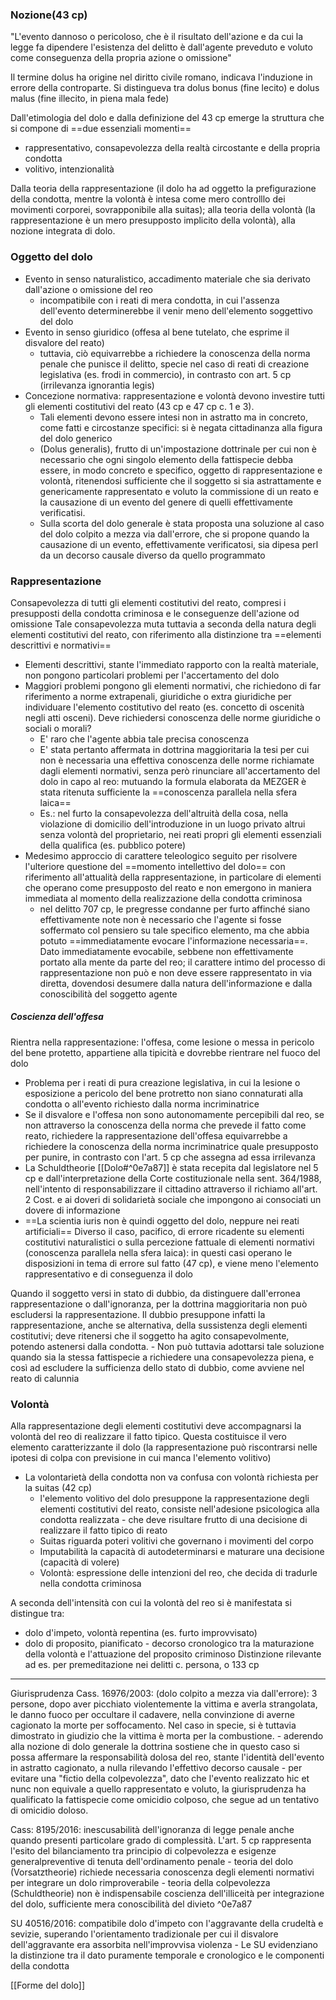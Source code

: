 ### Nozione(43 cp)
"L'evento dannoso o pericoloso, che è il risultato dell'azione e da cui la legge fa dipendere l'esistenza del delitto è dall'agente preveduto e voluto come conseguenza della propria azione o omissione"

Il termine dolus ha origine nel diritto civile romano, indicava l'induzione in errore della controparte. Si distingueva tra dolus bonus (fine lecito) e dolus malus (fine illecito, in piena mala fede)

Dall'etimologia del dolo e dalla definizione del 43 cp emerge la struttura che si compone di ==due essenziali momenti==
- rappresentativo, consapevolezza della realtà circostante e della propria condotta
- volitivo, intenzionalità

Dalla teoria della rappresentazione (il dolo ha ad oggetto la prefigurazione della condotta, mentre la volontà è intesa come mero controlllo dei movimenti corporei, sovrapponibile alla suitas); alla teoria della volontà (la rappresentazione è un mero presupposto implicito della volontà), alla nozione integrata di dolo.

### Oggetto del dolo
- Evento in senso naturalistico, accadimento materiale che sia derivato dall'azione o omissione del reo
	- incompatibile con i reati di mera condotta, in cui l'assenza dell'evento determinerebbe il venir meno dell'elemento soggettivo del dolo
- Evento in senso giuridico (offesa al bene tutelato, che esprime il disvalore del reato)
	- tuttavia, ciò equivarrebbe a richiedere la conoscenza della norma penale che punisce il delitto, specie nel caso di reati di creazione legislativa (es. frodi in commercio), in contrasto con art. 5 cp (irrilevanza ignorantia legis)
- Concezione normativa: rappresentazione e volontà devono investire tutti gli elementi costitutivi del reato (43 cp e 47 cp c. 1 e 3). 
	- Tali elementi devono essere intesi non in astratto ma in concreto, come fatti e circostanze specifici: si è negata cittadinanza alla figura del dolo generico 
	- (Dolus generalis), frutto di un'impostazione dottrinale per cui non è necessario che ogni singolo elemento della fattispecie debba essere, in modo concreto e specifico, oggetto di rappresentazione e volontà, ritenendosi sufficiente che il soggetto si sia astrattamente e genericamente rappresentato e voluto la commissione di un reato e la causazione di un evento del genere di quelli effettivamente verificatisi.
	- Sulla scorta del dolo generale è stata proposta una soluzione al caso del dolo colpito a mezza via dall'errore, che si propone quando la causazione di un evento, effettivamente verificatosi, sia dipesa perl da un decorso causale diverso da quello programmato

### Rappresentazione
Consapevolezza di tutti gli elementi costitutivi del reato, compresi i presupposti della condotta criminosa e le conseguenze dell'azione od omissione
Tale consapevolezza muta tuttavia a seconda della natura degli elementi costitutivi del reato, con riferimento alla distinzione tra ==elementi descrittivi e normativi==
- Elementi descrittivi, stante l'immediato rapporto con la realtà materiale, non pongono particolari problemi per l'accertamento del dolo
- Maggiori problemi pongono gli elementi normativi, che richiedono di far riferimento a norme extrapenali, giuridiche o extra giuridiche per individuare l'elemento costitutivo del reato (es. concetto di oscenità negli atti osceni). Deve richiedersi conoscenza delle norme giuridiche o sociali o morali?
	- E' raro che l'agente abbia tale precisa conoscenza
	- E' stata pertanto affermata in dottrina maggioritaria la tesi per cui non è necessaria una effettiva conoscenza delle norme richiamate dagli elementi normativi, senza però rinunciare all'accertamento del dolo in capo al reo: mutuando la formula elaborata da  MEZGER è stata ritenuta sufficiente la ==conoscenza parallela nella sfera laica== 
	- Es.: nel furto la consapevolezza dell'altruità della cosa, nella violazione di domicilio dell'introduzione in un luogo privato altrui senza volontà del proprietario, nei reati propri gli elementi essenziali della qualifica (es. pubblico potere)
- Medesimo approccio di carattere teleologico seguito per risolvere l'ulteriore questione del ==momento intellettivo del dolo== con riferimento all'attualità della rappresentazione, in particolare di elementi che operano come presupposto del reato e non emergono in maniera immediata al momento della realizzazione della condotta criminosa
	- nel delitto 707 cp, le pregresse condanne per furto affinché siano effettivamente note non è necessario che l'agente si fosse soffermato col pensiero su tale specifico elemento, ma che abbia potuto ==immediatamente evocare l'informazione necessaria==. Dato immediatamente evocabile, sebbene non effettivamente portato alla mente da parte del reo; il carattere intimo del processo di rappresentazione non può e non deve essere rappresentato in via diretta, dovendosi desumere dalla natura dell'informazione e dalla conoscibilità del soggetto agente

##### Coscienza dell'offesa
Rientra nella rappresentazione: l'offesa, come lesione o messa in pericolo del bene protetto, appartiene alla tipicità e dovrebbe rientrare nel fuoco del dolo
- Problema per i reati di pura creazione legislativa, in cui la lesione o esposizione a pericolo del bene protretto non siano connaturati alla condotta o all'evento richiesto dalla norma incriminatrice
- Se il disvalore e l'offesa non sono autonomamente percepibili dal reo, se non attraverso la conoscenza della norma che prevede il fatto come reato, richiedere la rappresentazione dell'offesa equivarrebbe a richiedere la conoscenza della norma incriminatrice quale presupposto per punire, in contrasto con l'art. 5 cp che assegna ad essa irrilevanza
- La Schuldtheorie [[Dolo#^0e7a87]] è stata recepita dal legislatore nel 5 cp e dall'interpretazione della Corte costituzionale nella sent. 364/1988, nell'intento di responsabilizzare il cittadino attraverso il richiamo all'art. 2 Cost. e ai doveri di solidarietà sociale che impongono ai consociati un dovere di informazione
- ==La scientia iuris non è quindi oggetto del dolo, neppure nei reati artificiali==
Diverso il caso, pacifico, di errore ricadente su elementi costitutivi naturalistici o sulla percezione fattuale di elementi normativi (conoscenza parallela nella sfera laica): in questi casi operano le disposizioni in tema di errore sul fatto (47 cp), e viene meno l'elemento rappresentativo e di conseguenza il dolo

Quando il soggetto versi in stato di dubbio, da distinguere dall'erronea rappresentazione o dall'ignoranza, per la dottrina maggioritaria non può escludersi la rappresentazione. Il dubbio presuppone infatti la rappresentazione, anche se alternativa, della sussistenza degli elementi costitutivi; deve ritenersi che il soggetto ha agito consapevolmente, potendo astenersi dalla condotta.
	- Non può tuttavia adottarsi tale soluzione quando sia la stessa fattispecie a richiedere una consapevolezza piena, e così ad escludere la sufficienza dello stato di dubbio, come avviene nel reato di calunnia 

### Volontà
Alla rappresentazione degli elementi costitutivi deve accompagnarsi la volontà del reo di realizzare il fatto tipico. Questa costituisce il vero elemento caratterizzante il dolo (la rappresentazione può riscontrarsi nelle ipotesi di colpa con previsione in cui manca l'elemento volitivo)

- La volontarietà della condotta non va confusa con volontà richiesta per la suitas (42 cp)
	- l'elemento volitivo del dolo presuppone la rappresentazione degli elementi costitutivi del reato, consiste nell'adesione psicologica alla condotta realizzata - che deve risultare frutto di una decisione di realizzare il fatto tipico di reato
	- Suitas riguarda poteri volitivi che governano i movimenti del corpo 
	- Imputabilità la capacità di autodeterminarsi e maturare una decisione (capacità di volere)
	- Volontà: espressione delle intenzioni del reo, che decida di tradurle nella condotta criminosa

A seconda dell'intensità con cui la volontà del reo si è manifestata si distingue tra:
- dolo d'impeto, volontà repentina (es. furto improvvisato)
- dolo di proposito, pianificato - decorso cronologico tra la maturazione della volontà e l'attuazione del proposito criminoso
Distinzione rilevante ad es. per premeditazione nei delitti c. persona, o 133 cp 


---
Giurisprudenza
Cass. 16976/2003: (dolo colpito a mezza via dall'errore): 3 persone, dopo aver picchiato violentemente la vittima e averla strangolata, le danno fuoco per occultare il cadavere, nella convinzione di averne cagionato la morte per soffocamento. Nel caso in specie, si è tuttavia dimostrato in giudizio che la vittima è morta per la combustione.
	- aderendo alla nozione di dolo generale la dottrina sostiene che in questo caso si possa affermare la responsabilità dolosa del reo, stante l'identità dell'evento in astratto cagionato, a nulla rilevando l'effettivo decorso causale
	- per evitare una "fictio della colpevolezza", dato che l'evento realizzato hic et nunc non equivale a quello rappresentato e voluto, la giurisprudenza ha qualificato la fattispecie come omicidio colposo, che segue ad un tentativo di omicidio doloso.

Cass: 8195/2016: inescusabilità dell'ignoranza di legge penale anche quando presenti particolare grado di complessità. L'art. 5 cp rappresenta l'esito del bilanciamento tra principio di colpevolezza e esigenze generalpreventive di tenuta dell'ordinamento penale
	- teoria del dolo (Vorsatztheorie) richiede necessaria conoscenza degli elementi normativi per integrare un dolo rimproverabile
	- teoria della colpevolezza (Schuldtheorie) non è indispensabile coscienza dell'illiceità per integrazione del dolo, sufficiente mera conoscibilità del divieto ^0e7a87

SU 40516/2016: compatibile dolo d'impeto con l'aggravante della crudeltà e sevizie, superando l'orientamento tradizionale per cui il disvalore dell'aggravante era assorbita nell'improvvisa violenza
	- Le SU evidenziano la distinzione tra il dato puramente temporale e cronologico e le componenti della condotta

[[Forme del dolo]]
